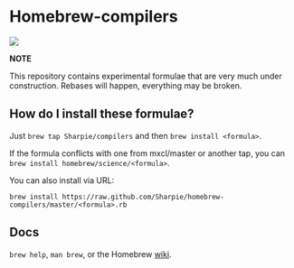 Homebrew-compilers
==================

[![](http://imgs.xkcd.com/comics/compiling.png) ](http://xkcd.com/303)

**NOTE**

This repository contains experimental formulae that are very much under
construction. Rebases will happen, everything may be broken.

How do I install these formulae?
--------------------------------
Just `brew tap Sharpie/compilers` and then `brew install <formula>`.

If the formula conflicts with one from mxcl/master or another tap, you can `brew install homebrew/science/<formula>`.

You can also install via URL:


    brew install https://raw.github.com/Sharpie/homebrew-compilers/master/<formula>.rb


Docs
----
`brew help`, `man brew`, or the Homebrew [wiki][].

[wiki]:http://wiki.github.com/mxcl/homebrew
